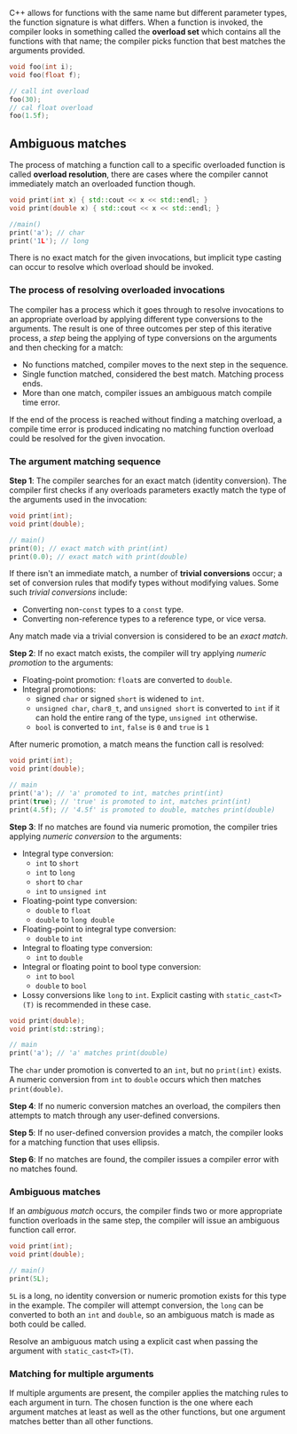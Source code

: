 C++ allows for functions with the same name but different parameter types, the function signature is what differs. When a function is invoked, the compiler looks in something called the **overload set** which contains all the functions with that name; the compiler picks function that best matches the arguments provided.

```cpp
void foo(int i);
void foo(float f);

// call int overload
foo(30);
// cal float overload
foo(1.5f);
```

## Ambiguous matches
The process of matching a function call to a specific overloaded function is called **overload resolution**, there are cases where the compiler cannot immediately match an overloaded function though.

```cpp
void print(int x) { std::cout << x << std::endl; }
void print(double x) { std::cout << x << std::endl; }

//main()
print('a'); // char
print('1L'); // long
```

There is no exact match for the given invocations, but implicit type casting can occur to resolve which overload should be invoked.

### The process of resolving overloaded invocations
The compiler has a process which it goes through to resolve invocations to an appropriate overload by applying different type conversions to the arguments. The result is one of three outcomes per step of this iterative process, a *step* being the applying of type conversions on the arguments and then checking for a match:

- No functions matched, compiler moves to the next step in the sequence.
- Single function matched, considered the best match. Matching process ends.
- More than one match, compiler issues an ambiguous match compile time error.

If the end of the process is reached without finding a matching overload, a compile time error is produced indicating no matching function overload could be resolved for the given invocation.

### The argument matching sequence
**Step 1**: The compiler searches for an exact match (identity conversion). The compiler first checks if any overloads parameters exactly match the type of the arguments used in the invocation:

```cpp
void print(int);
void print(double);

// main()
print(0); // exact match with print(int)
print(0.0); // exact match with print(double)
```

If there isn't an immediate match, a number of **trivial conversions** occur; a set of conversion rules that modify types without modifying values. Some such *trivial conversions* include:

- Converting non-`const` types to a `const` type.
- Converting non-reference types to a reference type, or vice versa.

Any match made via a trivial conversion is considered to be an *exact match*.

**Step 2**: If no exact match exists, the compiler will try applying *numeric promotion* to the arguments:

- Floating-point promotion: `float`s are converted to `double`.
- Integral promotions:
	- signed `char` or signed `short` is widened to `int`.
	- `unsigned char`, `char8_t`, and `unsigned short` is converted to `int` if it can hold the entire rang of the type, `unsigned int` otherwise.
	- `bool` is converted to `int`, `false` is `0` and `true` is `1`

After numeric promotion, a match means the function call is resolved:

```cpp
void print(int);
void print(double);

// main
print('a'); // 'a' promoted to int, matches print(int)
print(true); // 'true' is promoted to int, matches print(int)
print(4.5f); // '4.5f' is promoted to double, matches print(double)
```

**Step 3**: If no matches are found via numeric promotion, the compiler tries applying *numeric conversion* to the arguments:

- Integral type conversion:
	- `int` to `short`
	- `int` to `long`
	- `short` to `char`
	- `int` to `unsigned int`
- Floating-point type conversion:
	- `double` to `float`
	- `double` to `long double`
- Floating-point to integral type conversion:
	- `double` to `int`
- Integral to floating type conversion:
	- `int` to `double`
- Integral or floating point to bool type conversion:
	- `int` to `bool`
	- `double` to `bool`
- Lossy conversions like `long` to `int`. Explicit casting with `static_cast<T>(T)` is recommended in these case.

```cpp
void print(double);
void print(std::string);

// main
print('a'); // 'a' matches print(double)
```

The `char` under promotion is converted to an `int`, but no `print(int)` exists. A numeric conversion from `int` to `double` occurs which then matches `print(double)`.

**Step 4**: If no numeric conversion matches an overload, the compilers then attempts to match through any user-defined conversions.

**Step 5**: If no user-defined conversion provides a match, the compiler looks for a matching function that uses ellipsis.

**Step 6**: If no matches are found, the compiler issues a compiler error with no matches found.

### Ambiguous matches
If an *ambiguous match* occurs, the compiler finds two or more appropriate function overloads in the same step, the compiler will issue an ambiguous function call error.

```cpp
void print(int);
void print(double);

// main()
print(5L);
```

`5L` is a long, no identity conversion or numeric promotion exists for this type in the example. The compiler will attempt conversion, the `long` can be converted to both an `int` and `double`, so an ambiguous match is made as both could be called.

Resolve an ambiguous match using a explicit cast when passing the argument with `static_cast<T>(T)`.

### Matching for multiple arguments
If multiple arguments are present, the compiler applies the matching rules to each argument in turn. The chosen function is the one where each argument matches at least as well as the other functions, but one argument matches better than all other functions.